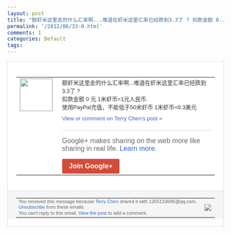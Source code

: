 ```yaml
---
layout: post
title: "额虾米这里走的什么汇率啊...难道在虾米这里汇率已经跌到3.3了 ? 扣款金额 0..."
permalink: '/2012/06/33-0.html'
comments: 1
categories: Default
tags: 
---
```

<div style="border:solid 1px #dfdfdf;color:#686868;font:13px Arial"><div style="background-color:#fff;padding:20px;"><table cellpadding="0" cellspacing="0"><tr><td style="padding-right:15px;vertical-align:top"><a href="https://plus.google.com/_/notifications/ngemlink?&amp;emid=CIjXhZXN17ACFSpRcAodVmQAAA&amp;path=%2F108643996575278738906&amp;dt=1340016150280"><img height="75" src="https://lh3.googleusercontent.com/-KKRGTyJ5Bl0/AAAAAAAAAAI/AAAAAAAAEEY/jllxqER5dCk/s75-c-k-a/photo.jpg" style="border:solid 1px #cccccc;" width="75"/></a></td><td style="width:578px;color:#333;font:13px Arial;vertical-align:top;"><div style="padding-bottom:10px">额虾米这里走的什么汇率啊...难道在虾米<wbr/>这里汇率已经跌到3.3了 ?<br/>扣款金额 0 元	 1米虾币=1元人民币.<br/>使用PayPal充<wbr/>值，不能低于50米虾币 1米虾币=0.3美元</div><a href="https://plus.google.com/_/notifications/ngemlink?&amp;emid=CIjXhZXN17ACFSpRcAodVmQAAA&amp;path=%2F108643996575278738906%2Fposts%2FJtsFikcJQC4%3Fgpinv%3DAMIXal-iDfZLXDe_EPRyxabtklleIcjQfoNm6WsASzxoBxlsfaVrVIUMx88tv7Mmd1MGBFLaEjmQtoTdPaJFtp2Y4EI0CXnvzo2A8I-mcp1_Qxd6rZfrsOg&amp;dt=1340016150280" style="color:#3366CC;text-decoration:none;">View or comment on Terry Chen's post »</a><div style="margin-top:20px;border-top:solid 1px #dfdfdf"><div style="padding:15px 0;color:#686868;font:16px Arial;">Google+ makes sharing on the web more like sharing in real life. <a href="http://www.google.com/+/learnmore/" style="color:#3366CC;text-decoration:none;">Learn more</a>.</div><a href="https://plus.google.com/_/notifications/ngemlink?&amp;emid=CIjXhZXN17ACFSpRcAodVmQAAA&amp;path=%2F%3Fgpinv%3DAMIXal-iDfZLXDe_EPRyxabtklleIcjQfoNm6WsASzxoBxlsfaVrVIUMx88tv7Mmd1MGBFLaEjmQtoTdPaJFtp2Y4EI0CXnvzo2A8I-mcp1_Qxd6rZfrsOg&amp;dt=1340016150280" style="display:inline-block;padding:7px 15px;background-color:#d44b38; color:#fff;font-size:16px; font-weight:bold;border-radius:2px;border:solid 1px #c43b28; white-space:nowrap;text-decoration:none">Join Google+</a></div></td></tr></table></div><div style="border-top:solid 1px #dfdfdf;padding:0 20px; background-color:#f5f5f5"><table cellpadding="0" cellspacing="0" style="height:50px"><tbody><tr><td style="vertical-align:middle;width:100%; color:#636363;font:11px Arial; line-height:120%">You received this message because <a href="https://plus.google.com/_/notifications/ngemlink?&amp;emid=CIjXhZXN17ACFSpRcAodVmQAAA&amp;path=%2F108643996575278738906%3Fgpinv%3DAMIXal-iDfZLXDe_EPRyxabtklleIcjQfoNm6WsASzxoBxlsfaVrVIUMx88tv7Mmd1MGBFLaEjmQtoTdPaJFtp2Y4EI0CXnvzo2A8I-mcp1_Qxd6rZfrsOg&amp;dt=1340016150280" style="color:#3366CC;text-decoration:none;">Terry Chen</a> shared it with 1265133686@qq.com. <a href="https://plus.google.com/_/notifications/ngemlink?&amp;emid=CIjXhZXN17ACFSpRcAodVmQAAA&amp;path=%2F_%2Fnonplus%2Femailsettings%3Fgpinv%3DAMIXal-iDfZLXDe_EPRyxabtklleIcjQfoNm6WsASzxoBxlsfaVrVIUMx88tv7Mmd1MGBFLaEjmQtoTdPaJFtp2Y4EI0CXnvzo2A8I-mcp1_Qxd6rZfrsOg%26est%3DADH5u8W-55KChgz6fLRVNp-ElrqAalDynm_6I76km4l6WNzHpzOtgG4nDx1JxyFGzOGw5o07akcuLoJvf06DaQnK1cNv6q4e_0DdSdRC8ybueneLK9tAsYIfB0TMofuMS4LHvSt5OiUr&amp;dt=1340016150280" style="color:#3366CC;text-decoration:none;">Unsubscribe</a> from these emails.<br/>You can't reply to this email. <a href="https://plus.google.com/_/notifications/ngemlink?&amp;emid=CIjXhZXN17ACFSpRcAodVmQAAA&amp;path=%2F108643996575278738906%2Fposts%2FJtsFikcJQC4%3Fgpinv%3DAMIXal-iDfZLXDe_EPRyxabtklleIcjQfoNm6WsASzxoBxlsfaVrVIUMx88tv7Mmd1MGBFLaEjmQtoTdPaJFtp2Y4EI0CXnvzo2A8I-mcp1_Qxd6rZfrsOg&amp;dt=1340016150280" style="color:#3366CC;text-decoration:none;">View the post</a> to add a comment.<br/></td><td><img src="https://ssl.gstatic.com/s2/oz/images/notifications/logo/google-plus-6617a72bb36cc548861652780c9e6ff1.png"/></td></tr></tbody></table></div></div>
